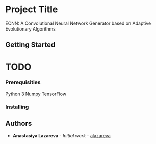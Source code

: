 # Project Title

ECNN: A Convolutional Neural Network Generator based on Adaptive Evolutionary Algorithms

## Getting Started

# TODO
### Prerequisities
Python 3
Numpy
TensorFlow


### Installing





## Authors

* **Anastasiya Lazareva** - *Initial work* - [alazareva](https://github.com/alazareva)

